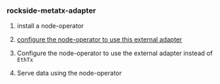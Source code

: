 ### rockside-metatx-adapter

1. install a node-operator

2. [configure the node-operator to use this external adapter](https://docs.chain.link/docs/node-operators)

3. Configure the node-operator to use the external adapter instead of `EthTx`

4. Serve data using the node-operator
